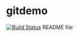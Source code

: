 # gitdemo
[![Build Status](http://13.233.230.148/buildStatus/icon?job=Conditionals)](http://13.233.230.148/job/Conditionals/)
README file
